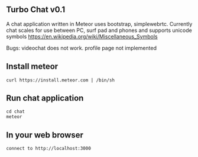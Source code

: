 Turbo Chat v0.1
---------------

A chat application written in Meteor uses bootstrap, simplewebrtc. 
Currently chat scales for use between PC, surf pad and phones and supports
unicode symbols https://en.wikipedia.org/wiki/Miscellaneous_Symbols

Bugs: videochat does not work. profile page not implemented

Install meteor
--------------
    curl https://install.meteor.com | /bin/sh

Run chat application
--------------------
    cd chat
    meteor

In your web browser
-------------------
    connect to http://localhost:3000
